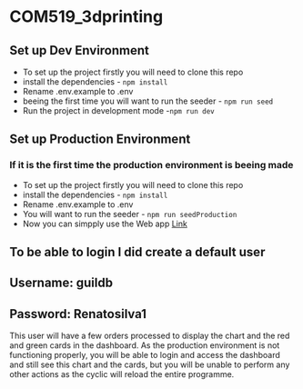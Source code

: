 # COM519_3dprinting

## Set up Dev Environment

- To set up the project firstly you will need to clone this repo
- install the dependencies - `npm install`
- Rename .env.example to .env
- beeing the first time you will want to run the seeder - `npm run seed`
- Run the project in development mode -`npm run dev`

## Set up Production Environment

### If it is the first time the production environment is beeing made

- To set up the project firstly you will need to clone this repo
- install the dependencies - `npm install`
- Rename .env.example to .env
- You will want to run the seeder - `npm run seedProduction`
- Now you can simpply use the Web app [Link](https://dark-gold-cheetah-fez.cyclic.app)
  
## To be able to login I did create a default user

## Username: guildb

## Password: Renatosilva1

This user will have a few orders processed to display the chart and the red and green cards in the dashboard. As the production environment is not functioning properly, you will be able to login and access the dashboard and still see this chart and the cards, but you will be unable to perform any other actions as the cyclic will reload the entire programme.
